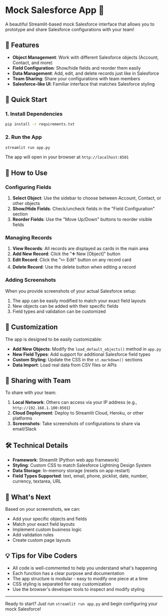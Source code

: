# Mock Salesforce App 🚀

A beautiful Streamlit-based mock Salesforce interface that allows you to prototype and share Salesforce configurations with your team!

## 🌟 Features

- **Object Management**: Work with different Salesforce objects (Account, Contact, and more)
- **Field Configuration**: Show/hide fields and reorder them easily
- **Data Management**: Add, edit, and delete records just like in Salesforce  
- **Team Sharing**: Share your configurations with team members
- **Salesforce-like UI**: Familiar interface that matches Salesforce styling

## 🚀 Quick Start

### 1. Install Dependencies

```bash
pip install -r requirements.txt
```

### 2. Run the App

```bash
streamlit run app.py
```

The app will open in your browser at `http://localhost:8501`

## 🎯 How to Use

### Configuring Fields
1. **Select Object**: Use the sidebar to choose between Account, Contact, or other objects
2. **Show/Hide Fields**: Check/uncheck fields in the "Field Configuration" section
3. **Reorder Fields**: Use the "Move Up/Down" buttons to reorder visible fields

### Managing Records
1. **View Records**: All records are displayed as cards in the main area
2. **Add New Record**: Click the "➕ New [Object]" button
3. **Edit Record**: Click the "✏️ Edit" button on any record card
4. **Delete Record**: Use the delete button when editing a record

### Adding Screenshots
When you provide screenshots of your actual Salesforce setup:
1. The app can be easily modified to match your exact field layouts
2. New objects can be added with their specific fields
3. Field types and validation can be customized

## 🔧 Customization

The app is designed to be easily customizable:

- **Add New Objects**: Modify the `load_default_objects()` method in `app.py`
- **New Field Types**: Add support for additional Salesforce field types
- **Custom Styling**: Update the CSS in the `st.markdown()` sections
- **Data Import**: Load real data from CSV files or APIs

## 📱 Sharing with Team

To share with your team:
1. **Local Network**: Others can access via your IP address (e.g., `http://192.168.1.100:8501`)
2. **Cloud Deployment**: Deploy to Streamlit Cloud, Heroku, or other platforms
3. **Screenshots**: Take screenshots of configurations to share via email/Slack

## 🛠️ Technical Details

- **Framework**: Streamlit (Python web app framework)
- **Styling**: Custom CSS to match Salesforce Lightning Design System
- **Data Storage**: In-memory storage (resets on app restart)
- **Field Types Supported**: text, email, phone, picklist, date, number, currency, textarea, URL

## 🎨 What's Next

Based on your screenshots, we can:
- Add your specific objects and fields
- Match your exact field layouts
- Implement custom business logic
- Add validation rules
- Create custom page layouts

## 💡 Tips for Vibe Coders

- All code is well-commented to help you understand what's happening
- Each function has a clear purpose and documentation
- The app structure is modular - easy to modify one piece at a time
- CSS styling is separated for easy customization
- Use the browser's developer tools to inspect and modify styling

---

Ready to start? Just run `streamlit run app.py` and begin configuring your mock Salesforce!
